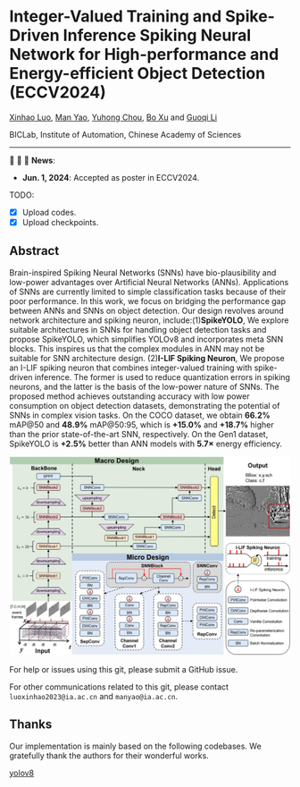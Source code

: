 # Integer-Valued Training and Spike-Driven Inference Spiking Neural Network for High-performance and Energy-efficient Object Detection (ECCV2024)

[Xinhao Luo](), [Man Yao](https://scholar.google.com/citations?user=eE4vvp0AAAAJ), [Yuhong Chou](https://scholar.google.com.hk/citations?hl=zh-CN&user=8CpWM4cAAAAJ), [Bo Xu]() and [Guoqi Li](https://scholar.google.com/citations?user=qCfE--MAAAAJ&)

BICLab, Institute of Automation, Chinese Academy of Sciences

---

:rocket:  :rocket:  :rocket: **News**:

- **Jun. 1, 2024**: Accepted as poster in ECCV2024.


TODO:

- [x] Upload codes.
- [x] Upload checkpoints.

## Abstract

Brain-inspired Spiking Neural Networks (SNNs) have bio-plausibility and low-power advantages over Artificial Neural Networks (ANNs). Applications of SNNs are currently limited to simple classification tasks because of their poor performance. In this work, we focus on bridging the performance gap between ANNs and SNNs on object detection. Our design revolves around network architecture and spiking neuron, include:(1)**SpikeYOLO**, We explore suitable architectures in SNNs for handling object detection tasks and propose SpikeYOLO, which simplifies YOLOv8 and incorporates meta SNN blocks. This inspires us that the complex modules in ANN may not be suitable for SNN architecture design. (2)**I-LIF Spiking Neuron**, We propose an I-LIF spiking neuron that combines integer-valued training with spike-driven inference. The former is used to reduce quantization errors in spiking neurons, and the latter is the basis of the low-power nature of SNNs. The proposed method achieves outstanding accuracy with low power consumption on object detection datasets, demonstrating the potential of SNNs in complex vision tasks. On the COCO dataset, we obtain **66.2%** mAP@50 and **48.9%** mAP@50:95, which is **+15.0%** and **+18.7%** higher than the prior state-of-the-art SNN, respectively. On the Gen1 dataset, SpikeYOLO is **+2.5%** better than ANN models with **5.7×** energy efficiency.

![image](figure1.jpg)



For help or issues using this git, please submit a GitHub issue.

For other communications related to this git, please contact `luoxinhao2023@ia.ac.cn` and `manyao@ia.ac.cn`.

## Thanks

Our implementation is mainly based on the following codebases. We gratefully thank the authors for their wonderful works.

[yolov8]([https://github.com/facebookresearch/deit](https://github.com/ultralytics/ultralytics))
